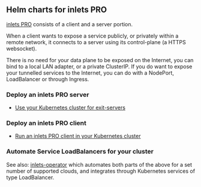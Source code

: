 ## Helm charts for inlets PRO

[inlets PRO](https://inlets.dev/) consists of a client and a server portion.

When a client wants to expose a service publicly, or privately within a remote network, it connects to a server using its control-plane (a HTTPS websocket).

There is no need for your data plane to be exposed on the Internet, you can bind to a local LAN adapter, or a private ClusterIP. If you do want to expose your tunnelled services to the Internet, you can do with a NodePort, LoadBalancer or through Ingress.

### Deploy an inlets PRO server

* [Use your Kubernetes cluster for exit-servers](https://github.com/inlets/inlets-pro/tree/master/chart/inlets-pro)

### Deploy an inlets PRO client

* [Run an inlets PRO client in your Kubernetes cluster](https://github.com/inlets/inlets-pro/tree/master/chart/inlets-pro-client)

### Automate Service LoadBalancers for your cluster

See also: [inlets-operator](https://github.com/inlets/inlets-operator) which automates both parts of the above for a set number of supported clouds, and integrates through Kubernetes services of type LoadBalancer.
